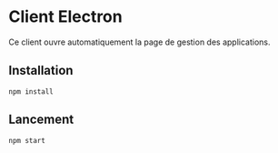 # Client Electron

Ce client ouvre automatiquement la page de gestion des applications.

## Installation

```
npm install
```

## Lancement

```
npm start
```
